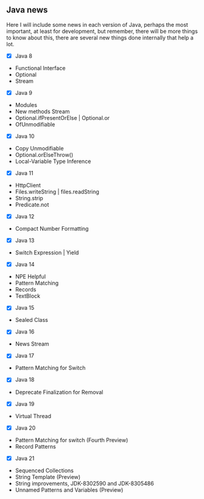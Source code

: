 ## Java news

Here I will include some news in each version of Java, perhaps the most important, at least for development, but remember, there will be more things to know about this, there are several new things done internally that help a lot.

- [x] Java 8
- Functional Interface
- Optional
- Stream
- [x] Java 9
- Modules
- New methods Stream
- Optional.ifPresentOrElse | Optional.or
- OfUnmodifiable
- [x] Java 10
- Copy Unmodifiable
- Optional.orElseThrow()
- Local-Variable Type Inference
- [x] Java 11
- HttpClient
- Files.writeString | files.readString
- String.strip
- Predicate.not
- [x] Java 12
- Compact Number Formatting
- [x] Java 13
- Switch Expression | Yield
- [x] Java 14
- NPE Helpful
- Pattern Matching
- Records
- TextBlock
- [x] Java 15
- Sealed Class 
- [x] Java 16
- News Stream
- [x] Java 17
- Pattern Matching for Switch
- [x] Java 18
- Deprecate Finalization for Removal
- [x] Java 19
- Virtual Thread
- [x] Java 20
- Pattern Matching for switch (Fourth Preview)
- Record Patterns
- [x] Java 21
- Sequenced Collections
- String Template (Preview)
- String improvements, JDK-8302590 and JDK-8305486
- Unnamed Patterns and Variables (Preview)


